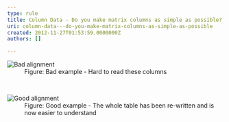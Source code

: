 ```yaml
---
type: rule
title: Column Data - Do you make matrix columns as simple as possible?
uri: column-data---do-you-make-matrix-columns-as-simple-as-possible
created: 2012-11-27T01:53:59.0000000Z
authors: []

---
```


 <dl class="badImage"><dt><img alt="Bad alignment" src="http&#58;//www.ssw.com.au/ssw/Standards/Rules/Images/bad-matrixcol.jpg"></dt>
<dd>Figure&#58; Bad example - Hard to read these columns</dd></dl>   ​<dl class="goodImage"><dt><img alt="Good alignment" src="http&#58;//www.ssw.com.au/ssw/Standards/Rules/Images/good-matrixcol.jpg"></dt>
<dd>Figure&#58; Good example - The whole table has been re-written and is now easier to understand</dd></dl>
